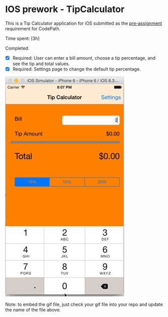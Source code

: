 # IOS prework - TipCalculator

This is a Tip Calculator application for iOS submitted as the [pre-assignment](https://gist.github.com/timothy1ee/7747214) requirement for CodePath.

Time spent: [3h]

Completed:

* [x] Required: User can enter a bill amount, choose a tip percentage, and see the tip and total values.
* [x] Required: Settings page to change the default tip percentage.

![Video Walkthrough](tipCalculator.gif)

Note: to embed the gif file, just check your gif file into your repo and update the name of the file above.
